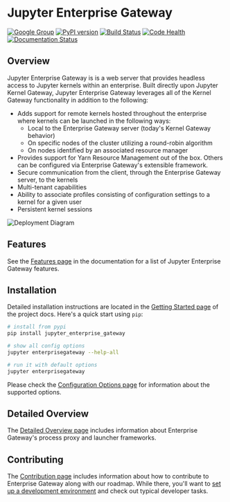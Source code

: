 # Jupyter Enterprise Gateway

[![Google Group](https://img.shields.io/badge/-Google%20Group-lightgrey.svg)](https://groups.google.com/forum/#!forum/jupyter) 
[![PyPI version](https://badge.fury.io/py/jupyter_enterprise_gateway.svg)](https://badge.fury.io/py/jupyter_enterprise_gateway) 
[![Build Status](https://travis-ci.org/jupyter-incubator/dashboards.svg?branch=master)](https://travis-ci.org/jupyter/enterprise_gateway)
[![Code Health](https://landscape.io/github/jupyter/enterprise_gateway/master/landscape.svg?style=flat)](https://landscape.io/github/jupyter/enterprise_gateway/master)
[![Documentation Status](http://readthedocs.org/projects/jupyter-enterprise-gateway/badge/?version=latest)](https://jupyter-enterprise-gateway.readthedocs.io/en/latest/?badge=latest)

## Overview

Jupyter Enterprise Gateway is is a web server that provides headless access to Jupyter kernels within 
an enterprise.  Built directly upon Jupyter Kernel Gateway, Jupyter Enterprise Gateway leverages all 
of the Kernel Gateway functionality in addition to the following:
* Adds support for remote kernels hosted throughout the enterprise where kernels can be launched in 
the following ways:
    * Local to the Enterprise Gateway server (today's Kernel Gateway behavior)
    * On specific nodes of the cluster utilizing a round-robin algorithm
    * On nodes identified by an associated resource manager
* Provides support for Yarn Resource Management out of the box.  Others can be configured via Enterprise 
Gateway's extensible framework.
* Secure communication from the client, through the Enterprise Gateway server, to the kernels
* Multi-tenant capabilities
* Ability to associate profiles consisting of configuration settings to a kernel for a given user
* Persistent kernel sessions

![Deployment Diagram](https://github.com/SparkTC/enterprise_gateway/blob/master/docs/source/images/deployment.png?raw=true)

## Features

See the [Features page](https://jupyter-entprise-gateway.readthedocs.io/en/latest/features.html) in the 
documentation for a list of Jupyter Enterprise Gateway features.

## Installation

Detailed installation instructions are located in the 
[Getting Started page](https://jupyter-entprise-gateway.readthedocs.io/en/latest/getting-started.html)
of the project docs. Here's a quick start using `pip`:

```bash
# install from pypi
pip install jupyter_enterprise_gateway

# show all config options
jupyter enterprisegateway --help-all

# run it with default options
jupyter enterprisegateway
```
Please check the [Configuration Options page](https://jupyter-entprise-gateway.readthedocs.io/en/latest/config-options.html) 
for information about the supported options.

## Detailed Overview

The [Detailed Overview page](https://jupyter-entprise-gateway.readthedocs.io/en/latest/detailed-overview.html) 
includes information about Enterprise Gateway's process proxy and launcher frameworks.

## Contributing

The [Contribution page](https://jupyter-entprise-gateway.readthedocs.io/en/latest/contrib.html) includes 
information about how to contribute to Enterprise Gateway along with our roadmap.  While there, you'll want to
[set up a development environment](https://jupyter-entprise-gateway.readthedocs.io/en/latest/devinstall.html) and check out typical developer tasks.

